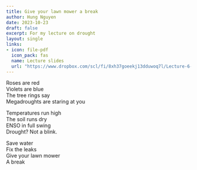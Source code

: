 ```yaml
---
title: Give your lawn mower a break
author: Hung Nguyen
date: 2023-10-23
draft: false
excerpt: For my lecture on drought
layout: single
links:
- icon: file-pdf
  icon_pack: fas
  name: Lecture slides
  url: "https://www.dropbox.com/scl/fi/8xh37goeekj13dduwoq7l/Lecture-6-Droughts.pdf?rlkey=2ikzhlnsm8tq0s1h9x7xecigt&dl=0"
---
```


Roses are red  
Violets are blue  
The tree rings say  
Megadroughts are staring at you

Temperatures run high  
The soil runs dry  
ENSO in full swing  
Drought? Not a blink.

Save water  
Fix the leaks  
Give your lawn mower  
A break

